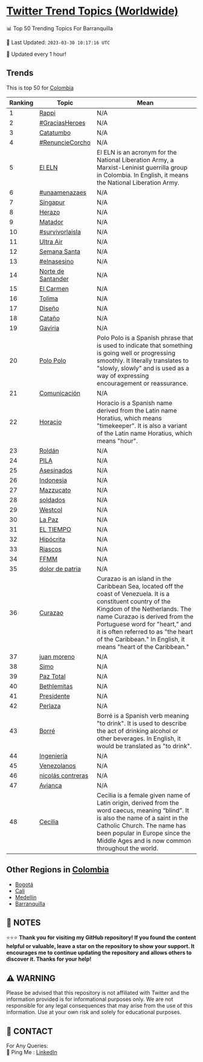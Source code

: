 [Twitter Trend Topics (Worldwide)](https://github.com/ErcinDedeoglu/Twitter-Trend-Topics)
==========


📊 Top 50 Trending Topics For Barranquilla

📆 Last Updated: `2023-03-30 10:17:16 UTC`

🔧 Updated every 1 hour!


## Trends

This is top 50 for [Colombia](</Colombia>)

| Ranking | Topic | Mean |
| ------- | ------------ | ------------ |
| 1 | [Rappi](http://twitter.com/search?q=Rappi) | N/A |
| 2 | [#GraciasHeroes](http://twitter.com/search?q=%23GraciasHeroes) | N/A |
| 3 | [Catatumbo](http://twitter.com/search?q=Catatumbo) | N/A |
| 4 | [#RenuncieCorcho](http://twitter.com/search?q=%23RenuncieCorcho) | N/A |
| 5 | [El ELN](http://twitter.com/search?q=El+ELN) | El ELN is an acronym for the National Liberation Army, a Marxist-Leninist guerrilla group in Colombia. In English, it means the National Liberation Army. |
| 6 | [#unaamenazaes](http://twitter.com/search?q=%23unaamenazaes) | N/A |
| 7 | [Singapur](http://twitter.com/search?q=Singapur) | N/A |
| 8 | [Herazo](http://twitter.com/search?q=Herazo) | N/A |
| 9 | [Matador](http://twitter.com/search?q=Matador) | N/A |
| 10 | [#survivorlaisla](http://twitter.com/search?q=%23survivorlaisla) | N/A |
| 11 | [Ultra Air](http://twitter.com/search?q=Ultra+Air) | N/A |
| 12 | [Semana Santa](http://twitter.com/search?q=Semana+Santa) | N/A |
| 13 | [#elnasesino](http://twitter.com/search?q=%23elnasesino) | N/A |
| 14 | [Norte de Santander](http://twitter.com/search?q=Norte+de+Santander) | N/A |
| 15 | [El Carmen](http://twitter.com/search?q=El+Carmen) | N/A |
| 16 | [Tolima](http://twitter.com/search?q=Tolima) | N/A |
| 17 | [Diseño](http://twitter.com/search?q=Dise%c3%b1o) | N/A |
| 18 | [Cataño](http://twitter.com/search?q=Cata%c3%b1o) | N/A |
| 19 | [Gaviria](http://twitter.com/search?q=Gaviria) | N/A |
| 20 | [Polo Polo](http://twitter.com/search?q=Polo+Polo) | Polo Polo is a Spanish phrase that is used to indicate that something is going well or progressing smoothly. It literally translates to "slowly, slowly" and is used as a way of expressing encouragement or reassurance. |
| 21 | [Comunicación](http://twitter.com/search?q=Comunicaci%c3%b3n) | N/A |
| 22 | [Horacio](http://twitter.com/search?q=Horacio) | Horacio is a Spanish name derived from the Latin name Horatius, which means "timekeeper". It is also a variant of the Latin name Horatius, which means "hour". |
| 23 | [Roldán](http://twitter.com/search?q=Rold%c3%a1n) | N/A |
| 24 | [PILA](http://twitter.com/search?q=PILA) | N/A |
| 25 | [Asesinados](http://twitter.com/search?q=Asesinados) | N/A |
| 26 | [Indonesia](http://twitter.com/search?q=Indonesia) | N/A |
| 27 | [Mazzucato](http://twitter.com/search?q=Mazzucato) | N/A |
| 28 | [soldados](http://twitter.com/search?q=soldados) | N/A |
| 29 | [Westcol](http://twitter.com/search?q=Westcol) | N/A |
| 30 | [La Paz](http://twitter.com/search?q=La+Paz) | N/A |
| 31 | [EL TIEMPO](http://twitter.com/search?q=EL+TIEMPO) | N/A |
| 32 | [Hipócrita](http://twitter.com/search?q=Hip%c3%b3crita) | N/A |
| 33 | [Riascos](http://twitter.com/search?q=Riascos) | N/A |
| 34 | [FFMM](http://twitter.com/search?q=FFMM) | N/A |
| 35 | [dolor de patria](http://twitter.com/search?q=dolor+de+patria) | N/A |
| 36 | [Curazao](http://twitter.com/search?q=Curazao) | Curazao is an island in the Caribbean Sea, located off the coast of Venezuela. It is a constituent country of the Kingdom of the Netherlands. The name Curazao is derived from the Portuguese word for "heart," and it is often referred to as "the heart of the Caribbean." In English, it means "heart of the Caribbean." |
| 37 | [juan moreno](http://twitter.com/search?q=juan+moreno) | N/A |
| 38 | [Simo](http://twitter.com/search?q=Simo) | N/A |
| 39 | [Paz Total](http://twitter.com/search?q=Paz+Total) | N/A |
| 40 | [Bethlemitas](http://twitter.com/search?q=Bethlemitas) | N/A |
| 41 | [Presidente](http://twitter.com/search?q=Presidente) | N/A |
| 42 | [Perlaza](http://twitter.com/search?q=Perlaza) | N/A |
| 43 | [Borré](http://twitter.com/search?q=Borr%c3%a9) | Borré is a Spanish verb meaning "to drink". It is used to describe the act of drinking alcohol or other beverages. In English, it would be translated as "to drink". |
| 44 | [Ingeniería](http://twitter.com/search?q=Ingenier%c3%ada) | N/A |
| 45 | [Venezolanos](http://twitter.com/search?q=Venezolanos) | N/A |
| 46 | [nicolás contreras](http://twitter.com/search?q=nicol%c3%a1s+contreras) | N/A |
| 47 | [Avianca](http://twitter.com/search?q=Avianca) | N/A |
| 48 | [Cecilia](http://twitter.com/search?q=Cecilia) | Cecilia is a female given name of Latin origin, derived from the word caecus, meaning “blind”. It is also the name of a saint in the Catholic Church. The name has been popular in Europe since the Middle Ages and is now common throughout the world. |



## Other Regions in [Colombia](</Colombia>)

* [Bogotá](</Colombia/Bogotá.md>)
* [Cali](</Colombia/Cali.md>)
* [Medellín](</Colombia/Medellín.md>)
* [Barranquilla](</Colombia/Barranquilla.md>)



## 📝 NOTES

⭐⭐⭐ **Thank you for visiting my GitHub repository! If you found the content helpful or valuable, leave a star on the repository to show your support. It encourages me to continue updating the repository and allows others to discover it. Thanks for your help!**


## ⚠️ WARNING

Please be advised that this repository is not affiliated with Twitter and the information provided is for informational purposes only. We are not responsible for any legal consequences that may arise from the use of this information. Use at your own risk and solely for educational purposes.


## 📨 CONTACT

 For Any Queries:  
            🏓 Ping Me : [LinkedIn](https://www.linkedin.com/in/ercindedeoglu/)
